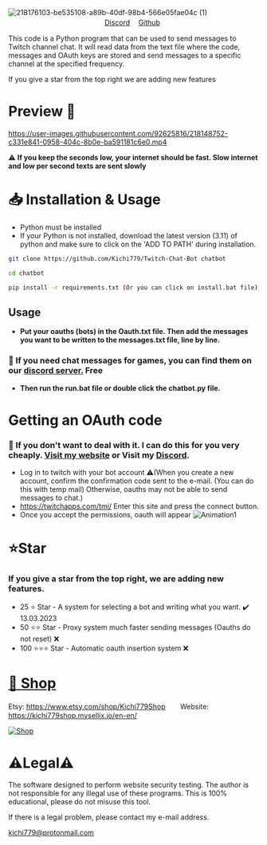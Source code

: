 ![218176103-be535108-a89b-40df-98b4-566e05fae04c (1)](https://user-images.githubusercontent.com/92625816/219774639-6c550f44-ed0c-4dcd-ba09-f87836dcbaa3.png)
ㅤㅤㅤㅤㅤㅤㅤㅤㅤㅤㅤㅤㅤㅤㅤㅤㅤㅤㅤㅤㅤㅤ[Discord](https://discord.gg/AFV9m8UXuT) 
ㅤ[Github](https://github.com/Kichi779)

This code is a Python program that can be used to send messages to Twitch channel chat. It will read data from the text file where the code, messages and OAuth keys are stored and send messages to a specific channel at the specified frequency.

If you give a star from the top right we are adding new features

# Preview 💬
https://user-images.githubusercontent.com/92625816/218148752-c331e841-0958-404c-8b0e-ba591181c6e0.mp4

⚠️ **If you keep the seconds low, your internet should be fast. Slow internet and low per second texts are sent slowly**

# 📥 Installation & Usage
- Python must be installed
- If your Python is not installed, download the latest version (3.11) of python and make sure to click on the 'ADD TO PATH' during installation.
```sh
git clone https://github.com/Kichi779/Twitch-Chat-Bot chatbot

cd chatbot

pip install -r requirements.txt (Or you can click on install.bat file)
```
## Usage

- **Put your oauths (bots) in the Oauth.txt file. Then add the messages you want to be written to the messages.txt file, line by line.**

### 💬 If you need chat messages for games, you can find them on our [discord server.](https://discord.gg/AFV9m8UXuT) Free

- **Then run the run.bat file or double click the chatbot.py file.**


# Getting an OAuth code
### 💸 If you don't want to deal with it. I can do this for you very cheaply. [Visit my website](https://kichi779shop.mysellix.io/) or Visit my [Discord](https://discord.gg/AFV9m8UXuT).
- Log in to twitch with your bot account
⚠️(When you create a new account, confirm the confirmation code sent to the e-mail. (You can do this with temp mail) Otherwise, oauths may not be able to send messages to chat.)
- https://twitchapps.com/tmi/ Enter this site and press the connect button.
- Once you accept the permissions, oauth will appear
![Animation1](https://user-images.githubusercontent.com/92625816/218175817-65772671-6d5f-4077-b9b4-bf6c17c6986b.gif)
 
 # ⭐Star
 ### If you give a star from the top right, we are adding new features.
- 25 ⭐ Star - A system for selecting a bot and writing what you want. ✔️ 13.03.2023
- 50 ⭐⭐ Star - Proxy system much faster sending messages (Oauths do not reset) ❌
- 100 ⭐⭐⭐ Star - Automatic oauth insertion system ❌

# [🛒 Shop](https://kichi779shop.mysellix.io/en-en/)
Etsy: https://www.etsy.com/shop/Kichi779Shop
ㅤㅤWebsite: https://kichi779shop.mysellix.io/en-en/

 [![Shop](https://user-images.githubusercontent.com/92625816/230799946-2af1a68f-ebcf-4379-9d00-0921e9c799bb.png)](https://github.com/Kichi779/Kichi779-SMM-Shop)


# ⚠️Legal⚠️

The software designed to perform website security testing. The author is not responsible for any illegal use of these programs. This is 100% educational, please do not misuse this tool. 

If there is a legal problem, please contact my e-mail address.

kichi779@protonmail.com
